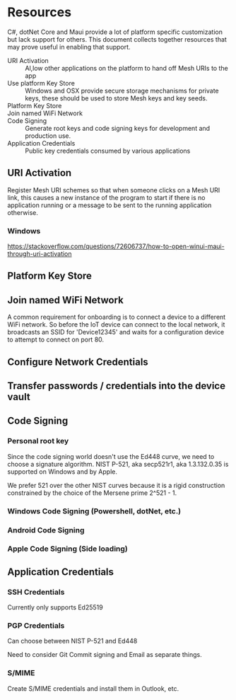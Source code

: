 # Resources

C#, dotNet Core and Maui provide a lot of platform specific customization but lack support
for others. This document collects together resources that may prove useful in enabling that
support.

<dl>
<dt>URI Activation</dt>
<dd>Al,low other applications on the platform to hand off Mesh URIs to the app</dd>
<dt>Use platform Key Store</dt>
<dd>Windows and OSX provide secure storage mechanisms for private keys, these
should be used to store Mesh keys and key seeds.</dd>
<dt>Platform Key Store</dt>
<dd></dd>
<dt>Join named WiFi Network</dt>
<dd></dd>
<dt>Code Signing</dt>
<dd>Generate root keys and code signing keys for development and production use.</dd>
<dt>Application Credentials</dt>
<dd>Public key credentials consumed by various applications</dd>
<dt></dt>
<dd></dd>
</dl>


## URI Activation

Register Mesh URI schemes so that when someone clicks on a Mesh URI link, this
causes a new instance of the program to start if there is no application running
or a message to be sent to the running application otherwise.


### Windows

https://stackoverflow.com/questions/72606737/how-to-open-winui-maui-through-uri-activation

## Platform Key Store

## Join named WiFi Network

A common requirement for onboarding is to connect a device to a different WiFi 
network. So before the IoT device can connect to the local network, it broadcasts an
SSID for 'Device12345' and waits for a configuration device to attempt to connect on
port 80.


## Configure Network Credentials

## Transfer passwords / credentials into the device vault




## Code Signing

### Personal root key

Since the code signing world doesn't use the Ed448 curve, we need to choose a signature
algorithm. NIST P-521, aka secp521r1, aka 1.3.132.0.35 is supported on Windows and by Apple.

We prefer 521 over the other NIST curves because it is a rigid construction constrained
by the choice of the Mersene prime 2^521 - 1.

### Windows Code Signing (Powershell, dotNet, etc.)

### Android Code Signing

### Apple Code Signing (Side loading)

## Application Credentials

### SSH Credentials

Currently only supports Ed25519 

### PGP Credentials

Can choose between NIST P-521 and Ed448

Need to consider Git Commit signing and Email as separate things.

### S/MIME

Create S/MIME credentials and install them in Outlook, etc.
